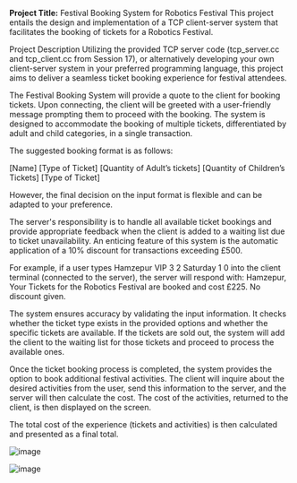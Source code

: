 <b>Project Title:</b> Festival Booking System for Robotics Festival
This project entails the design and implementation of a TCP client-server system that facilitates the booking of tickets for a Robotics Festival.

Project Description
Utilizing the provided TCP server code (tcp_server.cc and tcp_client.cc from Session 17), or alternatively developing your own client-server system in your preferred programming language, this project aims to deliver a seamless ticket booking experience for festival attendees.

The Festival Booking System will provide a quote to the client for booking tickets. Upon connecting, the client will be greeted with a user-friendly message prompting them to proceed with the booking. The system is designed to accommodate the booking of multiple tickets, differentiated by adult and child categories, in a single transaction.

The suggested booking format is as follows:

[Name] [Type of Ticket] [Quantity of Adult’s tickets] [Quantity of Children’s Tickets] [Type of Ticket]

However, the final decision on the input format is flexible and can be adapted to your preference.

The server's responsibility is to handle all available ticket bookings and provide appropriate feedback when the client is added to a waiting list due to ticket unavailability. An enticing feature of this system is the automatic application of a 10% discount for transactions exceeding £500.

For example, if a user types Hamzepur VIP 3 2 Saturday 1 0 into the client terminal (connected to the server), the server will respond with: Hamzepur, Your Tickets for the Robotics Festival are booked and cost £225. No discount given.

The system ensures accuracy by validating the input information. It checks whether the ticket type exists in the provided options and whether the specific tickets are available. If the tickets are sold out, the system will add the client to the waiting list for those tickets and proceed to process the available ones.

Once the ticket booking process is completed, the system provides the option to book additional festival activities. The client will inquire about the desired activities from the user, send this information to the server, and the server will then calculate the cost. The cost of the activities, returned to the client, is then displayed on the screen.

The total cost of the experience (tickets and activities) is then calculated and presented as a final total.

![image](https://user-images.githubusercontent.com/95705759/171916861-188e2435-201e-4b5e-9401-bc30e9011d6e.png)


![image](https://user-images.githubusercontent.com/95705759/171916881-ec30cc02-9a80-4287-b024-448e3631e6ea.png)
